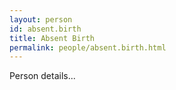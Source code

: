 ```yaml
---
layout: person
id: absent.birth
title: Absent Birth
permalink: people/absent.birth.html
---
```


Person details...